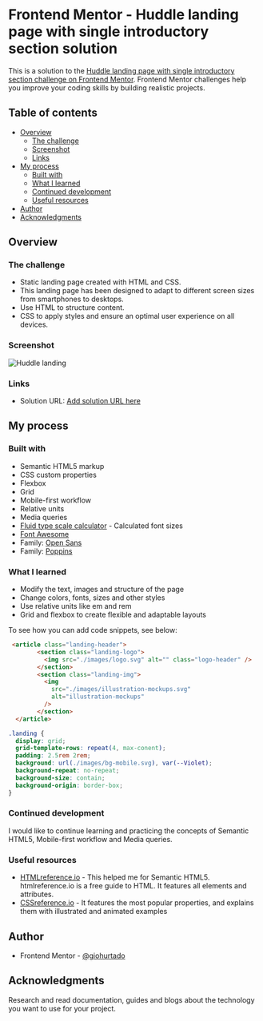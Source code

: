 # Frontend Mentor - Huddle landing page with single introductory section solution

This is a solution to the [Huddle landing page with single introductory section challenge on Frontend Mentor](https://www.frontendmentor.io/challenges/huddle-landing-page-with-a-single-introductory-section-B_2Wvxgi0). Frontend Mentor challenges help you improve your coding skills by building realistic projects.

## Table of contents

- [Overview](#overview)
  - [The challenge](#the-challenge)
  - [Screenshot](#screenshot)
  - [Links](#links)
- [My process](#my-process)
  - [Built with](#built-with)
  - [What I learned](#what-i-learned)
  - [Continued development](#continued-development)
  - [Useful resources](#useful-resources)
- [Author](#author)
- [Acknowledgments](#acknowledgments)

## Overview

### The challenge

- Static landing page created with HTML and CSS.
- This landing page has been designed to adapt to different screen sizes from smartphones to desktops.
- Use HTML to structure content.
- CSS to apply styles and ensure an optimal user experience on all devices.

### Screenshot

![Huddle landing ](./images/Captura%20de%20pantalla%20.png)

### Links

- Solution URL: [Add solution URL here](https://github.com/giohurtado/huddle-landing-page.git)

## My process

### Built with

- Semantic HTML5 markup
- CSS custom properties
- Flexbox
- Grid
- Mobile-first workflow
- Relative units
- Media queries
- [Fluid type scale calculator](https://utopia.fyi/type/calculator/) - Calculated font sizes
- [Font Awesome](https://fontawesome.com/)
- Family: [Open Sans](https://fonts.google.com/specimen/Open+Sans)
- Family: [Poppins](https://fonts.google.com/specimen/Poppins)

### What I learned

- Modify the text, images and structure of the page
- Change colors, fonts, sizes and other styles
- Use relative units like em and rem
- Grid and flexbox to create flexible and adaptable layouts

To see how you can add code snippets, see below:

```html
 <article class="landing-header">
        <section class="landing-logo">
          <img src="./images/logo.svg" alt="" class="logo-header" />
        </section>
        <section class="landing-img">
          <img
            src="./images/illustration-mockups.svg"
            alt="illustration-mockups"
          />
        </section>
  </article>
```

```css
.landing {
  display: grid;
  grid-template-rows: repeat(4, max-conent);
  padding: 2.5rem 2rem;
  background: url(./images/bg-mobile.svg), var(--Violet);
  background-repeat: no-repeat;
  background-size: contain;
  background-origin: border-box;
}
```

### Continued development

I would like to continue learning and practicing the concepts of Semantic HTML5, Mobile-first workflow and Media queries.

### Useful resources

- [HTMLreference.io](https://htmlreference.io/) - This helped me for Semantic HTML5. htmlreference.io is a free guide to HTML. It features all elements and attributes.
- [CSSreference.io](https://cssreference.io/) -  It features the most popular properties, and explains them with illustrated and animated examples

## Author

- Frontend Mentor - [@giohurtado](https://github.com/giohurtado)

## Acknowledgments

Research and read documentation, guides and blogs about the technology you want to use for your project.
